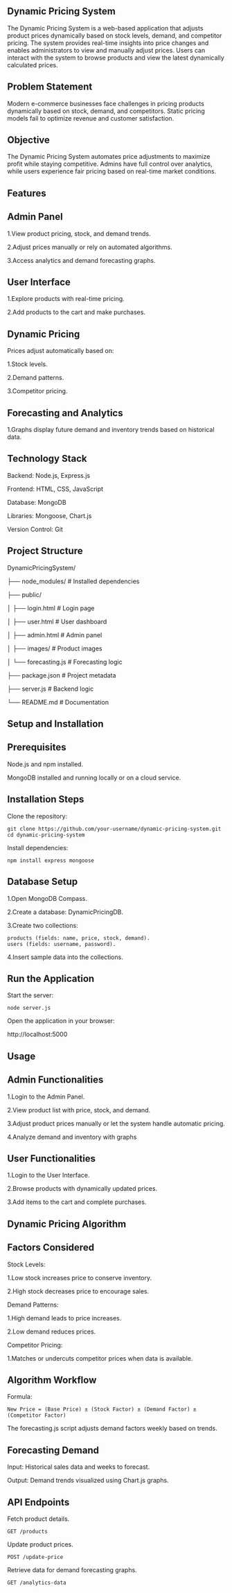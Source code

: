 
## Dynamic Pricing System

The Dynamic Pricing System is a web-based application that adjusts product prices dynamically based on stock levels, demand, and competitor pricing. The system provides real-time insights into price changes and enables administrators to view and manually adjust prices. Users can interact with the system to browse products and view the latest dynamically calculated prices.
## Problem Statement
Modern e-commerce businesses face challenges in pricing products dynamically based on stock, demand, and competitors. Static pricing models fail to optimize revenue and customer satisfaction.


## Objective
The Dynamic Pricing System automates price adjustments to maximize profit while staying competitive. Admins have full control over analytics, while users experience fair pricing based on real-time market conditions.
## Features

## Admin Panel

1.View product pricing, stock, and demand trends.

2.Adjust prices manually or rely on automated algorithms.

3.Access analytics and demand forecasting graphs.
## User Interface

1.Explore products with real-time pricing.

2.Add products to the cart and make purchases.
## Dynamic Pricing

Prices adjust automatically based on:

1.Stock levels.

2.Demand patterns.

3.Competitor pricing.
## Forecasting and Analytics

1.Graphs display future demand and inventory trends based on historical data.
## Technology Stack
Backend: Node.js, Express.js

Frontend: HTML, CSS, JavaScript

Database: MongoDB

Libraries: Mongoose, Chart.js

Version Control: Git
## Project Structure
DynamicPricingSystem/

├── node_modules/          # Installed dependencies

├── public/

│   ├── login.html         # Login page

│   ├── user.html          # User dashboard

│   ├── admin.html         # Admin panel

│   ├── images/            # Product images

│   └── forecasting.js     # Forecasting logic

├── package.json           # Project metadata

├── server.js              # Backend logic

└── README.md              # Documentation

## Setup and Installation
## Prerequisites
Node.js and npm installed.

MongoDB installed and running locally or on a cloud service.
## Installation Steps
Clone the repository:

    git clone https://github.com/your-username/dynamic-pricing-system.git
    cd dynamic-pricing-system

Install dependencies:

    npm install express mongoose
## Database Setup
1.Open MongoDB Compass.

2.Create a database: DynamicPricingDB.

3.Create two collections:
 
    products (fields: name, price, stock, demand).   
    users (fields: username, password).

4.Insert sample data into the collections.
## Run the Application
Start the server:

    node server.js

Open the application in your browser:

http://localhost:5000
## Usage
## Admin Functionalities
1.Login to the Admin Panel.

2.View product list with price, stock, and demand.

3.Adjust product prices manually or let the system handle automatic pricing.

4.Analyze demand and inventory with graphs
## User Functionalities

1.Login to the User Interface.

2.Browse products with dynamically updated prices.

3.Add items to the cart and complete purchases.
## Dynamic Pricing Algorithm
## Factors Considered
Stock Levels:

  1.Low stock increases price to conserve inventory.

  2.High stock decreases price to encourage sales.

Demand Patterns:

   1.High demand leads to price increases.

   2.Low demand reduces prices.

Competitor Pricing:

   1.Matches or undercuts competitor prices when data is available.
## Algorithm Workflow

Formula:

    New Price = (Base Price) ± (Stock Factor) ± (Demand Factor) ± (Competitor Factor)

The forecasting.js script adjusts demand factors weekly based on trends.
## Forecasting Demand

Input: Historical sales data and weeks to forecast.

Output: Demand trends visualized using Chart.js graphs.
## API Endpoints

Fetch product details.

    GET /products

Update product prices.

    POST /update-price

Retrieve data for demand forecasting graphs.

    GET /analytics-data
